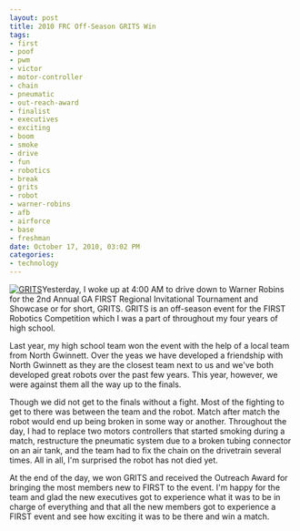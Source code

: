 ```yaml
--- 
layout: post
title: 2010 FRC Off-Season GRITS Win
tags: 
- first
- poof
- pwm
- victor
- motor-controller
- chain
- pneumatic
- out-reach-award
- finalist
- executives
- exciting
- boom
- smoke
- drive
- fun
- robotics
- break
- grits
- robot
- warner-robins
- afb
- airforce
- base
- freshman
date: October 17, 2010, 03:02 PM
categories: 
- technology
---
```

[![](http://www.tanner-smith.com/wp-content/uploads/2010/10/grits-300x225.jpg "GRITS")](http://www.tanner-smith.com/wp-content/uploads/2010/10/grits.jpg)Yesterday, I woke up at 4:00 AM to drive down to Warner Robins for the 2nd Annual GA FIRST Regional Invitational Tournament and Showcase or for short, GRITS. GRITS is an off-season event for the FIRST Robotics Competition which I was a part of throughout my four years of high school.

Last year, my high school team won the event with the help of a local team from North Gwinnett. Over the yeas we have developed a friendship with North Gwinnett as they are the closest team next to us and we've both developed great robots over the past few years. This year, however, we were against them all the way up to the finals.

Though we did not get to the finals without a fight. Most of the fighting to get to there was between the team and the robot. Match after match the robot would end up being broken in some way or another. Throughout the day, I had to replace two motors controllers that started smoking during a match, restructure the pneumatic system due to a broken tubing connector on an air tank, and the team had to fix the chain on the drivetrain several times. All in all, I'm surprised the robot has not died yet.

At the end of the day, we won GRITS and received the Outreach Award for bringing the most members new to FIRST to the event. I'm happy for the team and glad the new executives got to experience what it was to be in charge of everything and that all the new members got to experience a FIRST event and see how exciting it was to be there and win a match.
